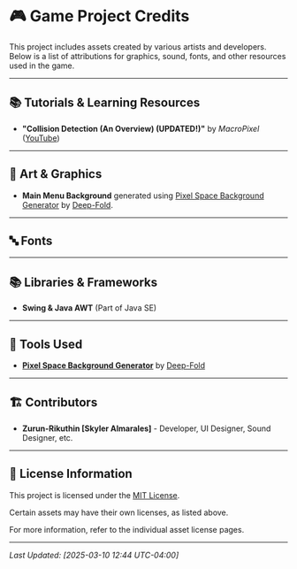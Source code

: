 # 🎮 Game Project Credits

This project includes assets created by various artists and developers. Below is a list of attributions for graphics, sound, fonts, and other resources used in the game.

---

## 📚 Tutorials & Learning Resources  

- **"Collision Detection (An Overview) (UPDATED!)"** by *MacroPixel* ([YouTube](https://www.youtube.com/watch?v=oOEnWQZIePs))

---

## 🎨 Art & Graphics  

- **Main Menu Background** generated using [Pixel Space Background Generator](https://deep-fold.itch.io/space-background-generator) by [Deep-Fold](https://deep-fold.itch.io).


<!-- - **[Background Image](https://example.com)** by *Artist Name* (License: CC-BY 4.0)

---

## 🎵 Music & Sound Effects  

<!-- - **"Epic Soundtrack"** by *Composer Name* (License: Royalty-Free)  
- **Sound Effects** from [Freesound.org](https://freesound.org) (Various licenses, see specific sound pages)  
- **UI Click Sounds** from [Kenney.nl](https://www.kenney.nl) (License: CC0 - Public Domain)   -->

---

## 🔤 Fonts  

<!-- - **"Press Start 2P"** by *Codeman38* (License: Open Font License)  
- **"Cooper Black"** by Adobe (Commercial License Required)   -->

---

## 📚 Libraries & Frameworks  

- **Swing & Java AWT** (Part of Java SE)

---

## 📝 Tools Used  

- [**Pixel Space Background Generator**](https://deep-fold.itch.io/space-background-generator) by [Deep-Fold](https://deep-fold.itch.io)

---

## 🏗️ Contributors  

- **Zurun-Rikuthin [Skyler Almarales]** - Developer, UI Designer, Sound Designer, etc.

---

## 📜 License Information  

This project is licensed under the [MIT License](https://mit-license.org/).

Certain assets may have their own licenses, as listed above.  

For more information, refer to the individual asset license pages.

---

_Last Updated: [2025-03-10 12:44 UTC-04:00]_
